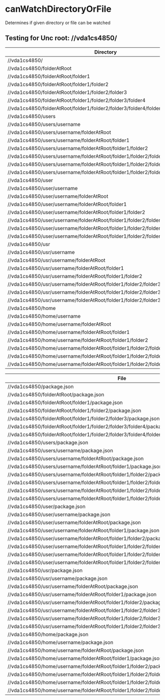 # canWatchDirectoryOrFile

Determines if given directory or file can be watched

## Testing for Unc root: //vda1cs4850/

| Directory                                                                                     | canWatchDirectoryOrFile |
| --------------------------------------------------------------------------------------------- | ----------------------- |
| //vda1cs4850/                                                                                 | false                   |
| //vda1cs4850/folderAtRoot                                                                     | false                   |
| //vda1cs4850/folderAtRoot/folder1                                                             | false                   |
| //vda1cs4850/folderAtRoot/folder1/folder2                                                     | false                   |
| //vda1cs4850/folderAtRoot/folder1/folder2/folder3                                             | true                    |
| //vda1cs4850/folderAtRoot/folder1/folder2/folder3/folder4                                     | true                    |
| //vda1cs4850/folderAtRoot/folder1/folder2/folder3/folder4/folder5                             | true                    |
| //vda1cs4850/users                                                                            | false                   |
| //vda1cs4850/users/username                                                                   | false                   |
| //vda1cs4850/users/username/folderAtRoot                                                      | false                   |
| //vda1cs4850/users/username/folderAtRoot/folder1                                              | true                    |
| //vda1cs4850/users/username/folderAtRoot/folder1/folder2                                      | true                    |
| //vda1cs4850/users/username/folderAtRoot/folder1/folder2/folder3                              | true                    |
| //vda1cs4850/users/username/folderAtRoot/folder1/folder2/folder3/folder4                      | true                    |
| //vda1cs4850/users/username/folderAtRoot/folder1/folder2/folder3/folder4/folder5              | true                    |
| //vda1cs4850/user                                                                             | false                   |
| //vda1cs4850/user/username                                                                    | false                   |
| //vda1cs4850/user/username/folderAtRoot                                                       | false                   |
| //vda1cs4850/user/username/folderAtRoot/folder1                                               | true                    |
| //vda1cs4850/user/username/folderAtRoot/folder1/folder2                                       | true                    |
| //vda1cs4850/user/username/folderAtRoot/folder1/folder2/folder3                               | true                    |
| //vda1cs4850/user/username/folderAtRoot/folder1/folder2/folder3/folder4                       | true                    |
| //vda1cs4850/user/username/folderAtRoot/folder1/folder2/folder3/folder4/folder5               | true                    |
| //vda1cs4850/usr                                                                              | false                   |
| //vda1cs4850/usr/username                                                                     | false                   |
| //vda1cs4850/usr/username/folderAtRoot                                                        | false                   |
| //vda1cs4850/usr/username/folderAtRoot/folder1                                                | true                    |
| //vda1cs4850/usr/username/folderAtRoot/folder1/folder2                                        | true                    |
| //vda1cs4850/usr/username/folderAtRoot/folder1/folder2/folder3                                | true                    |
| //vda1cs4850/usr/username/folderAtRoot/folder1/folder2/folder3/folder4                        | true                    |
| //vda1cs4850/usr/username/folderAtRoot/folder1/folder2/folder3/folder4/folder5                | true                    |
| //vda1cs4850/home                                                                             | false                   |
| //vda1cs4850/home/username                                                                    | false                   |
| //vda1cs4850/home/username/folderAtRoot                                                       | false                   |
| //vda1cs4850/home/username/folderAtRoot/folder1                                               | true                    |
| //vda1cs4850/home/username/folderAtRoot/folder1/folder2                                       | true                    |
| //vda1cs4850/home/username/folderAtRoot/folder1/folder2/folder3                               | true                    |
| //vda1cs4850/home/username/folderAtRoot/folder1/folder2/folder3/folder4                       | true                    |
| //vda1cs4850/home/username/folderAtRoot/folder1/folder2/folder3/folder4/folder5               | true                    |

| File                                                                                          | canWatchDirectoryOrFile |
| --------------------------------------------------------------------------------------------- | ----------------------- |
| //vda1cs4850/package.json                                                                     | false                   |
| //vda1cs4850/folderAtRoot/package.json                                                        | false                   |
| //vda1cs4850/folderAtRoot/folder1/package.json                                                | false                   |
| //vda1cs4850/folderAtRoot/folder1/folder2/package.json                                        | true                    |
| //vda1cs4850/folderAtRoot/folder1/folder2/folder3/package.json                                | true                    |
| //vda1cs4850/folderAtRoot/folder1/folder2/folder3/folder4/package.json                        | true                    |
| //vda1cs4850/folderAtRoot/folder1/folder2/folder3/folder4/folder5/package.json                | true                    |
| //vda1cs4850/users/package.json                                                               | false                   |
| //vda1cs4850/users/username/package.json                                                      | false                   |
| //vda1cs4850/users/username/folderAtRoot/package.json                                         | true                    |
| //vda1cs4850/users/username/folderAtRoot/folder1/package.json                                 | true                    |
| //vda1cs4850/users/username/folderAtRoot/folder1/folder2/package.json                         | true                    |
| //vda1cs4850/users/username/folderAtRoot/folder1/folder2/folder3/package.json                 | true                    |
| //vda1cs4850/users/username/folderAtRoot/folder1/folder2/folder3/folder4/package.json         | true                    |
| //vda1cs4850/users/username/folderAtRoot/folder1/folder2/folder3/folder4/folder5/package.json | true                    |
| //vda1cs4850/user/package.json                                                                | false                   |
| //vda1cs4850/user/username/package.json                                                       | false                   |
| //vda1cs4850/user/username/folderAtRoot/package.json                                          | true                    |
| //vda1cs4850/user/username/folderAtRoot/folder1/package.json                                  | true                    |
| //vda1cs4850/user/username/folderAtRoot/folder1/folder2/package.json                          | true                    |
| //vda1cs4850/user/username/folderAtRoot/folder1/folder2/folder3/package.json                  | true                    |
| //vda1cs4850/user/username/folderAtRoot/folder1/folder2/folder3/folder4/package.json          | true                    |
| //vda1cs4850/user/username/folderAtRoot/folder1/folder2/folder3/folder4/folder5/package.json  | true                    |
| //vda1cs4850/usr/package.json                                                                 | false                   |
| //vda1cs4850/usr/username/package.json                                                        | false                   |
| //vda1cs4850/usr/username/folderAtRoot/package.json                                           | true                    |
| //vda1cs4850/usr/username/folderAtRoot/folder1/package.json                                   | true                    |
| //vda1cs4850/usr/username/folderAtRoot/folder1/folder2/package.json                           | true                    |
| //vda1cs4850/usr/username/folderAtRoot/folder1/folder2/folder3/package.json                   | true                    |
| //vda1cs4850/usr/username/folderAtRoot/folder1/folder2/folder3/folder4/package.json           | true                    |
| //vda1cs4850/usr/username/folderAtRoot/folder1/folder2/folder3/folder4/folder5/package.json   | true                    |
| //vda1cs4850/home/package.json                                                                | false                   |
| //vda1cs4850/home/username/package.json                                                       | false                   |
| //vda1cs4850/home/username/folderAtRoot/package.json                                          | true                    |
| //vda1cs4850/home/username/folderAtRoot/folder1/package.json                                  | true                    |
| //vda1cs4850/home/username/folderAtRoot/folder1/folder2/package.json                          | true                    |
| //vda1cs4850/home/username/folderAtRoot/folder1/folder2/folder3/package.json                  | true                    |
| //vda1cs4850/home/username/folderAtRoot/folder1/folder2/folder3/folder4/package.json          | true                    |
| //vda1cs4850/home/username/folderAtRoot/folder1/folder2/folder3/folder4/folder5/package.json  | true                    |


